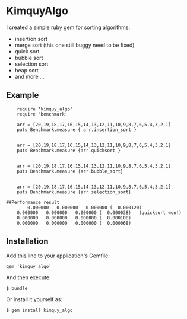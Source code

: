 # KimquyAlgo

I created a simple ruby gem for sorting algorithms:
+ insertion sort
+ merge sort (this one still buggy need to be fixed)
+ quick sort
+ bubble sort
+ selection sort
+ heap sort
+ and more ...

## Example

		require 'kimquy_algo'
		require 'benchmark'

		arr = [20,19,18,17,16,15,14,13,12,11,10,9,8,7,6,5,4,3,2,1]
		puts Benchmark.measure { arr.insertion_sort }


		arr = [20,19,18,17,16,15,14,13,12,11,10,9,8,7,6,5,4,3,2,1]
		puts Benchmark.measure {arr.quicksort }


		arr = [20,19,18,17,16,15,14,13,12,11,10,9,8,7,6,5,4,3,2,1]
		puts Benchmark.measure {arr.bubble_sort}


		arr = [20,19,18,17,16,15,14,13,12,11,10,9,8,7,6,5,4,3,2,1]
		puts Benchmark.measure {arr.selection_sort}

	##Performance result
			0.000000   0.000000   0.000000 (  0.000120)
	  	0.000000   0.000000   0.000000 (  0.000038)   (quicksort won!)
	  	0.000000   0.000000   0.000000 (  0.000108)
	  	0.000000   0.000000   0.000000 (  0.000068)

## Installation

Add this line to your application's Gemfile:

    gem 'kimquy_algo'

And then execute:

    $ bundle

Or install it yourself as:

    $ gem install kimquy_algo

